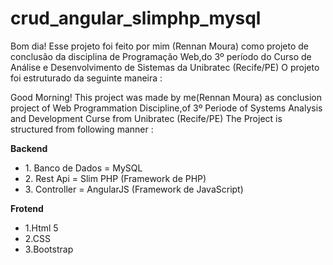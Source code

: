 # crud_angular_slimphp_mysql

Bom dia!
Esse projeto foi feito por mim (Rennan Moura) como projeto de conclusão da disciplina de Programação Web,do 3º período do Curso de Análise e Desenvolvimento de Sistemas da Unibratec (Recife/PE)
O projeto foi estruturado da seguinte maneira :

Good Morning!
This project was made by me(Rennan Moura) as conclusion project of Web Programmation Discipline,of 3º Periode of Systems Analysis and Development Curse from Unibratec (Recife/PE)
The Project is structured from following manner :

<strong>Backend</strong>
<ul>
<li>1. Banco de Dados = MySQL</li>
<li>2. Rest Api = Slim PHP (Framework de PHP)</li>
<li>3. Controller = AngularJS (Framework de JavaScript)</li>
</ul>

<strong>Frotend</strong>
<ul>
<li>1.Html 5</li>
<li>2.CSS</li>
<li>3.Bootstrap</li>
</ul>




